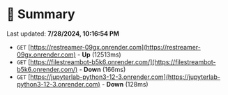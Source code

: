 # 📖 Summary
Last updated: **7/28/2024, 10:16:54 PM**

- `GET` [https://restreamer-09gx.onrender.com](https://restreamer-09gx.onrender.com) - **Up** (12513ms)
- `GET` [https://filestreambot-b5k6.onrender.com/](https://filestreambot-b5k6.onrender.com/) - **Down** (166ms)
- `GET` [https://jupyterlab-python3-12-3.onrender.com](https://jupyterlab-python3-12-3.onrender.com) - **Down** (128ms)
